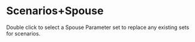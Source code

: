 # Scenarios+Spouse

Double click to select a Spouse Parameter set to replace any existing
sets for scenarios.
